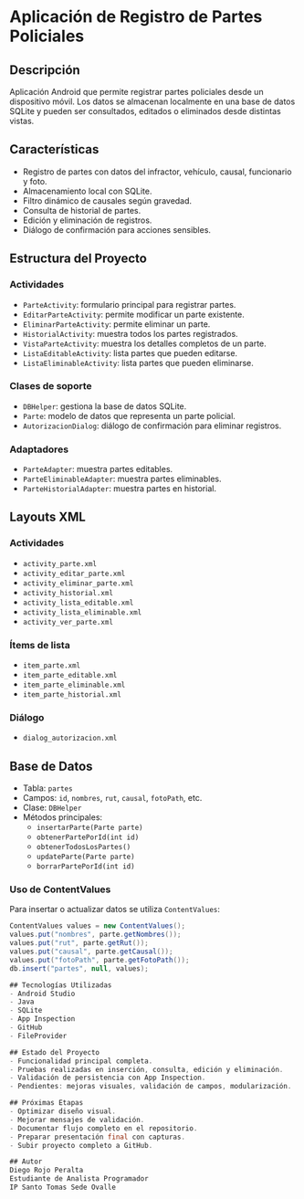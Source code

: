 # Aplicación de Registro de Partes Policiales

## Descripción

Aplicación Android que permite registrar partes policiales desde un dispositivo móvil. Los datos se almacenan localmente en una base de datos SQLite y pueden ser consultados, editados o eliminados desde distintas vistas.

## Características

- Registro de partes con datos del infractor, vehículo, causal, funcionario y foto.
- Almacenamiento local con SQLite.
- Filtro dinámico de causales según gravedad.
- Consulta de historial de partes.
- Edición y eliminación de registros.
- Diálogo de confirmación para acciones sensibles.

## Estructura del Proyecto

### Actividades

- `ParteActivity`: formulario principal para registrar partes.
- `EditarParteActivity`: permite modificar un parte existente.
- `EliminarParteActivity`: permite eliminar un parte.
- `HistorialActivity`: muestra todos los partes registrados.
- `VistaParteActivity`: muestra los detalles completos de un parte.
- `ListaEditableActivity`: lista partes que pueden editarse.
- `ListaEliminableActivity`: lista partes que pueden eliminarse.

### Clases de soporte

- `DBHelper`: gestiona la base de datos SQLite.
- `Parte`: modelo de datos que representa un parte policial.
- `AutorizacionDialog`: diálogo de confirmación para eliminar registros.

### Adaptadores

- `ParteAdapter`: muestra partes editables.
- `ParteEliminableAdapter`: muestra partes eliminables.
- `ParteHistorialAdapter`: muestra partes en historial.

## Layouts XML

### Actividades

- `activity_parte.xml`
- `activity_editar_parte.xml`
- `activity_eliminar_parte.xml`
- `activity_historial.xml`
- `activity_lista_editable.xml`
- `activity_lista_eliminable.xml`
- `activity_ver_parte.xml`

### Ítems de lista

- `item_parte.xml`
- `item_parte_editable.xml`
- `item_parte_eliminable.xml`
- `item_parte_historial.xml`

### Diálogo

- `dialog_autorizacion.xml`

## Base de Datos

- Tabla: `partes`
- Campos: `id`, `nombres`, `rut`, `causal`, `fotoPath`, etc.
- Clase: `DBHelper`
- Métodos principales:
  - `insertarParte(Parte parte)`
  - `obtenerPartePorId(int id)`
  - `obtenerTodosLosPartes()`
  - `updateParte(Parte parte)`
  - `borrarPartePorId(int id)`

### Uso de ContentValues

Para insertar o actualizar datos se utiliza `ContentValues`:

```java
ContentValues values = new ContentValues();
values.put("nombres", parte.getNombres());
values.put("rut", parte.getRut());
values.put("causal", parte.getCausal());
values.put("fotoPath", parte.getFotoPath());
db.insert("partes", null, values);

## Tecnologías Utilizadas
- Android Studio
- Java
- SQLite
- App Inspection
- GitHub
- FileProvider

## Estado del Proyecto
- Funcionalidad principal completa.
- Pruebas realizadas en inserción, consulta, edición y eliminación.
- Validación de persistencia con App Inspection.
- Pendientes: mejoras visuales, validación de campos, modularización.

## Próximas Etapas
- Optimizar diseño visual.
- Mejorar mensajes de validación.
- Documentar flujo completo en el repositorio.
- Preparar presentación final con capturas.
- Subir proyecto completo a GitHub.

## Autor
Diego Rojo Peralta  
Estudiante de Analista Programador  
IP Santo Tomas Sede Ovalle
